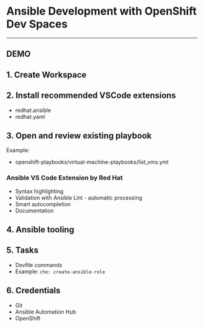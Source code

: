 # Ansible Development with OpenShift Dev Spaces




---
## DEMO

## 1. Create Workspace
## 2. Install recommended VSCode extensions
- redhat.ansible
- redhat.yaml

## 3. Open and review existing playbook

Example:
- openshift-playbooks/virtual-machine-playbooks/list_vms.yml

### Ansible VS Code Extension by Red Hat

- Syntax highlighting
- Validation with Ansible Lint - automatic processing
- Smart autocompletion
- Documentation

## 4. Ansible tooling

## 5. Tasks

- Devfile commands
- Example: `che: create-ansible-role`

## 6. Credentials

- Git
- Ansible Automation Hub
- OpenShift

